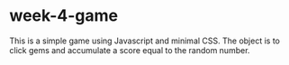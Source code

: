# week-4-game
This is a simple game using Javascript and minimal CSS.
The object is to click gems and accumulate a score equal to
the random number.